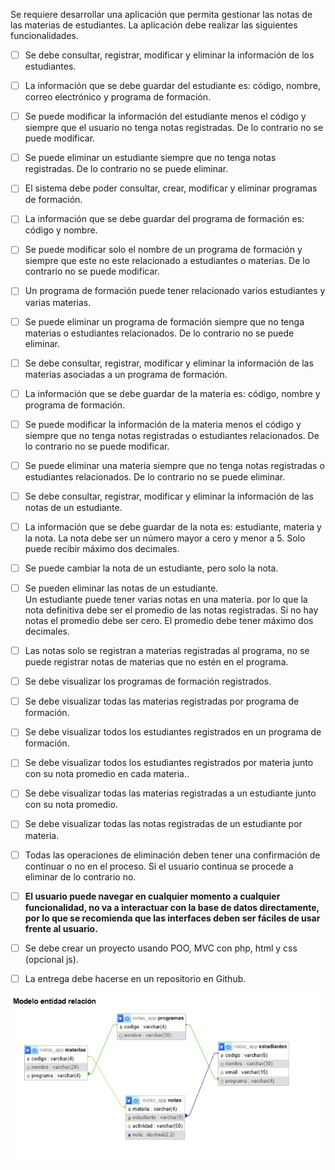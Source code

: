 Se requiere desarrollar una aplicación que permita gestionar las notas de las materias de estudiantes. La aplicación debe realizar las siguientes funcionalidades.

- [ ] Se debe consultar, registrar, modificar y eliminar la información de los estudiantes.  
- [ ] La información que se debe guardar del estudiante es: código, nombre, correo electrónico y programa de formación.  
- [ ] Se puede modificar la información del estudiante menos el código y siempre que el usuario no tenga notas registradas. De lo contrario no se puede modificar.  
- [ ] Se puede eliminar un estudiante siempre que no tenga notas registradas. De lo contrario no se puede eliminar.  
    
- [ ] El sistema debe poder consultar, crear, modificar y eliminar programas de formación.  
- [ ] La información que se debe guardar del programa de formación es: código y nombre.  
- [ ] Se puede modificar solo el nombre de un programa de formación y siempre que este no este relacionado a estudiantes o materias. De lo contrario no se puede modificar.  
- [ ] Un programa de formación puede tener relacionado varios estudiantes y varias materias.  
- [ ] Se puede eliminar un programa de formación siempre que no tenga materias o estudiantes relacionados. De lo contrario no se puede eliminar.  
    
- [ ] Se debe consultar, registrar, modificar y eliminar la información de las materias asociadas a un programa de formación.  
- [ ] La información que se debe guardar de la materia es: código, nombre y programa de formación.  
- [ ] Se puede modificar la información de la materia menos el código y siempre que no tenga notas registradas o estudiantes relacionados. De lo contrario no se puede modificar.  
- [ ] Se puede eliminar una materia siempre que no tenga notas registradas o estudiantes relacionados. De lo contrario no se puede eliminar.

- [ ] Se debe consultar, registrar, modificar y eliminar la información de las notas de un estudiante.  
- [ ] La información que se debe guardar de la nota es: estudiante, materia y la nota. La nota debe ser un número mayor a cero y menor a 5\. Solo puede recibir máximo dos decimales.  
- [ ] Se puede cambiar la nota de un estudiante, pero solo la nota.  
- [ ] Se pueden eliminar las notas de un estudiante.  
  Un estudiante puede tener varias notas en una materia. por lo que la nota definitiva debe ser el promedio de las notas registradas. Si no hay notas el promedio debe ser cero. El promedio debe tener máximo dos decimales.  
- [ ] Las notas solo se registran a materias registradas al programa, no se puede registrar notas de materias que no estén en el programa.  
    
- [ ] Se debe visualizar los programas de formación registrados.  
- [ ] Se debe visualizar todas las materias registradas por programa de formación.  
- [ ] Se debe visualizar todos los estudiantes registrados en un programa de formación.  
- [ ] Se debe visualizar todos los estudiantes registrados por materia junto con su nota promedio en cada materia..  
- [ ] Se debe visualizar todas las materias registradas a un estudiante junto con su nota promedio.  
- [ ] Se debe visualizar todas las notas registradas de un estudiante por materia.  
- [ ] Todas las operaciones de eliminación deben tener una confirmación de continuar o no en el proceso. Si el usuario continua se procede a eliminar de lo contrario no.  
- [ ] **El usuario puede navegar en cualquier momento a cualquier funcionalidad, no va a interactuar con la base de datos directamente, por lo que se recomienda que las interfaces deben ser fáciles de usar frente al usuario.**  
    
- [ ] Se debe crear un proyecto usando POO, MVC con php, html y css (opcional js).  
- [ ] La entrega debe hacerse en un repositorio en Github.

![Modelo](Modelo-entidad-relacion.jpeg)
